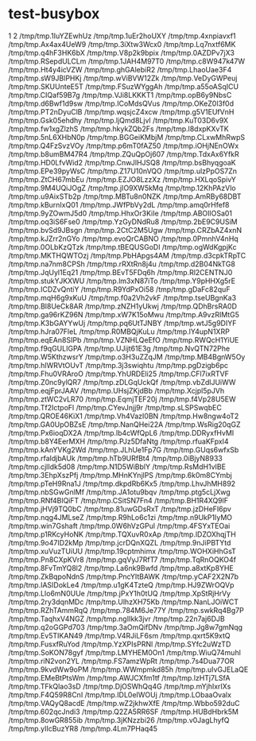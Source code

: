 # test-busybox

1
2
/tmp/tmp.1IuYZEwhUz
/tmp/tmp.1uEr2hoUXY
/tmp/tmp.4xnpiavxf1
/tmp/tmp.Ax4ax4UeW9
/tmp/tmp.3iXtw3Wcx0
/tmp/tmp.Lq7nxtf6MK
/tmp/tmp.q4hF3HK6bX
/tmp/tmp.V8p2k9bpix
/tmp/tmp.0AZDPv7jX3
/tmp/tmp.RSepdULCLm
/tmp/tmp.1JAH4M97T0
/tmp/tmp.c8W947k47W
/tmp/tmp.Ht4y4icVZW
/tmp/tmp.ghGAlebiR2
/tmp/tmp.LhaoUae3F4
/tmp/tmp.sW9JBlPHKj
/tmp/tmp.wViBVW12Zk
/tmp/tmp.VeDyGWPeuj
/tmp/tmp.SKUUnteE5T
/tmp/tmp.FSuzWYggAh
/tmp/tmp.a55oASqICU
/tmp/tmp.CIQaf59B7g
/tmp/tmp.VJi8LKKKT1
/tmp/tmp.opB6y9NbsC
/tmp/tmp.d6Bwf1d9sw
/tmp/tmp.ICoMdsQVus
/tmp/tmp.OKeZ0l3f0d
/tmp/tmp.PT2nDyuClB
/tmp/tmp.wqsjcZ4xcw
/tmp/tmp.g5V1EUfVnH
/tmp/tmp.Gsk05ehdhy
/tmp/tmp.ljQmd8Ljvl
/tmp/tmp.KuT03D6v9X
/tmp/tmp.fw1xgZlzhS
/tmp/tmp.hkykZQb2Fs
/tmp/tmp.l8dxpKXvTK
/tmp/tmp.5nL6XHbN0p
/tmp/tmp.BGGeiKMbjM
/tmp/tmp.CLxwMhRwpS
/tmp/tmp.Q4FzSvzVOy
/tmp/tmp.p6mT0fAZ50
/tmp/tmp.iOHjNEnOWx
/tmp/tmp.b8umBM47R4
/tmp/tmp.ZQuQpOj607
/tmp/tmp.TdxAx6YfkR
/tmp/tmp.HD0LfvWid2
/tmp/tmp.CnwJlHJSQ8
/tmp/tmp.bsBhyqgoaK
/tmp/tmp.EPe39pyWsC
/tmp/tmp.Z17U10nVQO
/tmp/tmp.ulzPpOS7Zn
/tmp/tmp.ZtCH67mbEu
/tmp/tmp.EZJO8LzzXz
/tmp/tmp.HXLqoSpivY
/tmp/tmp.9M4UQiJOgZ
/tmp/tmp.jIO9XW5kMq
/tmp/tmp.12KhPAzVlo
/tmp/tmp.u9AixSTb2p
/tmp/tmp.MBTu8n0NZK
/tmp/tmp.AmRBy68DBT
/tmp/tmp.kBurnIxQ01
/tmp/tmp.JWfPbVy2dL
/tmp/tmp.amq0rHfef8
/tmp/tmp.9yZOwmJ5d0
/tmp/tmp.HhxOr3KiIe
/tmp/tmp.ABOIlOSa01
/tmp/tmp.oq3iS6Fse0
/tmp/tmp.YzGyDNdRu8
/tmp/tmp.2bE9C9USiM
/tmp/tmp.bvSd9JBsgn
/tmp/tmp.2CtC2M5Ugw
/tmp/tmp.CRZbAZ4xnN
/tmp/tmp.kJZrr2nGYo
/tmp/tmp.evoQrCABNO
/tmp/tmp.0PmnhV4nHq
/tmp/tmp.0OLbKzQTzk
/tmp/tmp.tBEQUSGoDl
/tmp/tmp.ogWdKgpjKc
/tmp/tmp.MKTHQWTOzj
/tmp/tmp.PbHApgs4AM
/tmp/tmp.d3cpkTRpTC
/tmp/tmp.na7nm8CPSh
/tmp/tmp.rRXtRn8j4u
/tmp/tmp.d2B04NkTG8
/tmp/tmp.JqUyl1Eq21
/tmp/tmp.BEvT5FDq6h
/tmp/tmp.Rl2CENTNJ0
/tmp/tmp.stukYJKXWU
/tmp/tmp.lm3xN87iTo
/tmp/tmp.Y9pHHXg5rE
/tmp/tmp.ICDZvQntiY
/tmp/tmp.R9YdPxOi58
/tmp/tmp.gDaFc82quF
/tmp/tmp.mqH6g9xKuU
/tmp/tmp.f0a2Vh2vkF
/tmp/tmp.tseUBgnKa3
/tmp/tmp.Bl8UeCk8AR
/tmp/tmp.zNZH1yUkwj
/tmp/tmp.QDhBrsRA0D
/tmp/tmp.ga96rKZ96N
/tmp/tmp.xW7K15oMwu
/tmp/tmp.A9vzRIMtG5
/tmp/tmp.K3bGAYYwUj
/tmp/tmp.pq6UtTJNBY
/tmp/tmp.wtJ5g9DIYF
/tmp/tmp.hJra07FleL
/tmp/tmp.R0MBQjKuLu
/tmp/tmp.lY4upN1XRP
/tmp/tmp.eqEAn8SIPb
/tmp/tmp.VZNHLQeEfO
/tmp/tmp.RWQcH1YiUE
/tmp/tmp.f9qGULIGPA
/tmp/tmp.UJijt61E3g
/tmp/tmp.NvQTN72Phe
/tmp/tmp.W5KthzwsrY
/tmp/tmp.o3H3uZZqJM
/tmp/tmp.MB4BgnW5Oy
/tmp/tmp.hIWRVtOUvT
/tmp/tmp.3j3swiqhtu
/tmp/tmp.pgDzigb6pc
/tmp/tmp.Fhu0VRAroO
/tmp/tmp.YhURDEli25
/tmp/tmp.CFl7ixRTVF
/tmp/tmp.Z0nc9ylQR7
/tmp/tmp.zDLGqUckQf
/tmp/tmp.vbZdlJUiWW
/tmp/tmp.eqjFprJAAV
/tmp/tmp.UHsjZKjdBb
/tmp/tmp.Xcjpl5pJVh
/tmp/tmp.ztWC2vLR70
/tmp/tmp.EqmjTEF20j
/tmp/tmp.f4Vp28U5EW
/tmp/tmp.Tf2IctpoFl
/tmp/tmp.CYevJnjj9r
/tmp/tmp.sLSPSwqbEC
/tmp/tmp.QROE46KiX1
/tmp/tmp.Vh4VazI0BN
/tmp/tmp.Hw8ngw4oT2
/tmp/tmp.GA0UpOBZsE
/tmp/tmp.NanQHei22A
/tmp/tmp.WsRig20qGZ
/tmp/tmp.Px6ioqDX2A
/tmp/tmp.lb4cWfQpL6
/tmp/tmp.DDRyxfHvMI
/tmp/tmp.b8Y4EerMXH
/tmp/tmp.PJz5DfaNtg
/tmp/tmp.rfuaKFpxI4
/tmp/tmp.kAnYVKg2Wd
/tmp/tmp.JLhUe1Fp7G
/tmp/tmp.GUqs6wfxSb
/tmp/tmp.rfaIdjbAUk
/tmp/tmp.hTb9URfBt4
/tmp/tmp.0iBjyN8933
/tmp/tmp.cjlIdk5d08
/tmp/tmp.N1D5WiBblY
/tmp/tmp.RsMdH1vIBE
/tmp/tmp.3EhpXszPfj
/tmp/tmp.MHnKYnjlPS
/tmp/tmp.6k0m8CYmbj
/tmp/tmp.pTeH9Rna1J
/tmp/tmp.dkpdRb6Kx5
/tmp/tmp.LhvJhMH892
/tmp/tmp.nbSGwGnlMf
/tmp/tmp.JA1otu9bqv
/tmp/tmp.ptg5cLjXwg
/tmp/tmp.RNf4BlQiFT
/tmp/tmp.CSitSN7Fn4
/tmp/tmp.BH1R4XQ9lF
/tmp/tmp.jHVj9TQ0bC
/tmp/tmp.81uwGDsRxT
/tmp/tmp.jzDHeFI6pv
/tmp/tmp.nqg4JMLseZ
/tmp/tmp.R9hLo6c1zi
/tmp/tmp.n9UkP1IyMO
/tmp/tmp.win7Gshaft
/tmp/tmp.0W6hVzGPul
/tmp/tmp.4FSYxTEOai
/tmp/tmp.p1RKcyHoNK
/tmp/tmp.TQXuvR0xAp
/tmp/tmp.lDZOXhqjTH
/tmp/tmp.9o47ID2kMp
/tmp/tmp.jcrDQnXQZL
/tmp/tmp.9nJiPBTYtd
/tmp/tmp.xuVuzTUiUU
/tmp/tmp.19cptmhimx
/tmp/tmp.WOHXiHhGsT
/tmp/tmp.Pn8CXpKVr8
/tmp/tmp.gqVyJ7RfT7
/tmp/tmp.TqRnOQKO4f
/tmp/tmp.8FvTmYQ8l2
/tmp/tmp.La6nk9Bwfd
/tmp/tmp.a8xtKp8YHE
/tmp/tmp.ZkBqpoNdnS
/tmp/tmp.PncYItBAWK
/tmp/tmp.yCAF2X2N7b
/tmp/tmp.IASIDokLe4
/tmp/tmp.u1gK4TzteQ
/tmp/tmp.HJ9ZWrOQVp
/tmp/tmp.Llo6mN0UUe
/tmp/tmp.jPxY1h0tUQ
/tmp/tmp.XpStRjHrVy
/tmp/tmp.2ry3dqnMDc
/tmp/tmp.UlhzXH75Kb
/tmp/tmp.NanLJOiWCT
/tmp/tmp.RZhTAmmRqQ
/tmp/tmp.784M6Je77Y
/tmp/tmp.swkRq4Bg7P
/tmp/tmp.TaqhxV4NGZ
/tmp/tmp.ngIIkk3jvr
/tmp/tmp.22n7aj6DJB
/tmp/tmp.q2oGGPd703
/tmp/tmp.3aOmQifDNv
/tmp/tmp.Jg8w7gmNqg
/tmp/tmp.Ev5TIKAN49
/tmp/tmp.V4RJiLF6sm
/tmp/tmp.qxrt5K9xtQ
/tmp/tmp.FusxfRuYod
/tmp/tmp.YzXPIsPRNl
/tmp/tmp.SYfc2uWzTD
/tmp/tmp.SoKON78gyf
/tmp/tmp.LMYHEM0On1
/tmp/tmp.WiuQ74muhl
/tmp/tmp.riN2von2YL
/tmp/tmp.FS7amzWpRt
/tmp/tmp.7s4Dua77OR
/tmp/tmp.9kvdWw9oPM
/tmp/tmp.WWmpmkd85h
/tmp/tmp.uIvGJELaQE
/tmp/tmp.EMeBtPtsWm
/tmp/tmp.AWJCXfm1tf
/tmp/tmp.lzHTj7LSfA
/tmp/tmp.TFkQlao3sD
/tmp/tmp.DjOSWhQq4G
/tmp/tmp.mYjhIxrIXs
/tmp/tmp.F4Q59R8CnI
/tmp/tmp.IDL0eIWOUj
/tmp/tmp.LObaaOvalx
/tmp/tmp.VAQyQ8acdE
/tmp/tmp.wZ2jkhwXfE
/tmp/tmp.Wbbo592duC
/tmp/tmp.602qcJndi3
/tmp/tmp.Q2ZA5RR6SF
/tmp/tmp.HUBdHbrk5M
/tmp/tmp.8owGR855ib
/tmp/tmp.3jKNzzbi26
/tmp/tmp.v0JagLhyfQ
/tmp/tmp.yIIcBuzYR8
/tmp/tmp.4Lm7PHaq45
